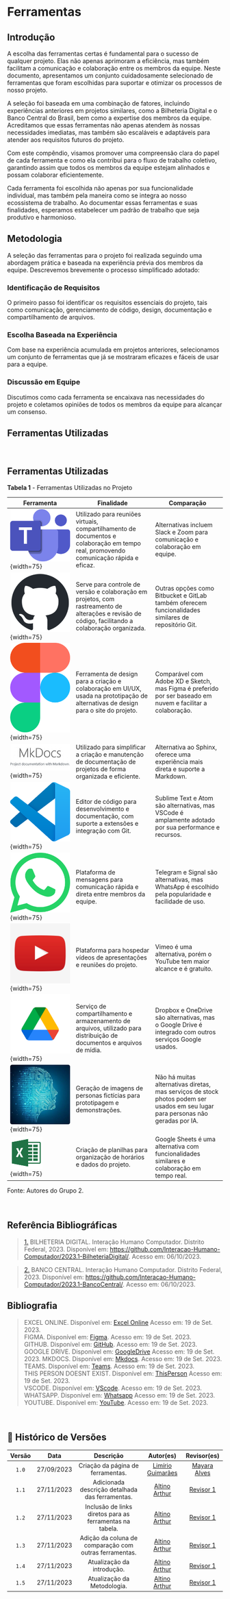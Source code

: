# Ferramentas

## Introdução

A escolha das ferramentas certas é fundamental para o sucesso de qualquer projeto. Elas não apenas aprimoram a eficiência, mas também facilitam a comunicação e colaboração entre os membros da equipe. Neste documento, apresentamos um conjunto cuidadosamente selecionado de ferramentas que foram escolhidas para suportar e otimizar os processos de nosso projeto.

A seleção foi baseada em uma combinação de fatores, incluindo experiências anteriores em projetos similares, como a Bilheteria Digital e o Banco Central do Brasil, bem como a expertise dos membros da equipe. Acreditamos que essas ferramentas não apenas atendem às nossas necessidades imediatas, mas também são escaláveis e adaptáveis para atender aos requisitos futuros do projeto.

Com este compêndio, visamos promover uma compreensão clara do papel de cada ferramenta e como ela contribui para o fluxo de trabalho coletivo, garantindo assim que todos os membros da equipe estejam alinhados e possam colaborar eficientemente.

Cada ferramenta foi escolhida não apenas por sua funcionalidade individual, mas também pela maneira como se integra ao nosso ecossistema de trabalho. Ao documentar essas ferramentas e suas finalidades, esperamos estabelecer um padrão de trabalho que seja produtivo e harmonioso.

## Metodologia

A seleção das ferramentas para o projeto foi realizada seguindo uma abordagem prática e baseada na experiência prévia dos membros da equipe. Descrevemos brevemente o processo simplificado adotado:

### Identificação de Requisitos

O primeiro passo foi identificar os requisitos essenciais do projeto, tais como comunicação, gerenciamento de código, design, documentação e compartilhamento de arquivos.

### Escolha Baseada na Experiência

Com base na experiência acumulada em projetos anteriores, selecionamos um conjunto de ferramentas que já se mostraram eficazes e fáceis de usar para a equipe.

### Discussão em Equipe

Discutimos como cada ferramenta se encaixava nas necessidades do projeto e coletamos opiniões de todos os membros da equipe para alcançar um consenso.


## Ferramentas Utilizadas

<br>

## Ferramentas Utilizadas

**Tabela 1** - Ferramentas Utilizadas no Projeto

| Ferramenta | Finalidade | Comparação |
| --- | --- | --- |
| ![](../assets/teams.png){width=75} | Utilizado para reuniões virtuais, compartilhamento de documentos e colaboração em tempo real, promovendo comunicação rápida e eficaz. | Alternativas incluem Slack e Zoom para comunicação e colaboração em equipe. |
| ![](../assets/github.png){width=75} | Serve para controle de versão e colaboração em projetos, com rastreamento de alterações e revisão de código, facilitando a colaboração organizada. | Outras opções como Bitbucket e GitLab também oferecem funcionalidades similares de repositório Git. |
| ![](../assets/figma.png){width=75} | Ferramenta de design para a criação e colaboração em UI/UX, usada na prototipação de alternativas de design para o site do projeto. | Comparável com Adobe XD e Sketch, mas Figma é preferido por ser baseado em nuvem e facilitar a colaboração. |
| ![](../assets/mkdocs.png){width=75} | Utilizado para simplificar a criação e manutenção de documentação de projetos de forma organizada e eficiente. | Alternativa ao Sphinx, oferece uma experiência mais direta e suporte a Markdown. |
| ![](../assets/vscode.png){width=75} | Editor de código para desenvolvimento e documentação, com suporte a extensões e integração com Git. | Sublime Text e Atom são alternativas, mas VSCode é amplamente adotado por sua performance e recursos. |
| ![](../assets/whatsapp.png){width=75} | Plataforma de mensagens para comunicação rápida e direta entre membros da equipe. | Telegram e Signal são alternativas, mas WhatsApp é escolhido pela popularidade e facilidade de uso. |
| ![](../assets/youtube.jpg){width=75} | Plataforma para hospedar vídeos de apresentações e reuniões do projeto. | Vimeo é uma alternativa, porém o YouTube tem maior alcance e é gratuito. |
| ![](../assets/gdrive.png){width=75} | Serviço de compartilhamento e armazenamento de arquivos, utilizado para distribuição de documentos e arquivos de mídia. | Dropbox e OneDrive são alternativas, mas o Google Drive é integrado com outros serviços Google usados. |
| ![](../assets/thispersondoesntexist.png){width=75} | Geração de imagens de personas fictícias para prototipagem e demonstrações. | Não há muitas alternativas diretas, mas serviços de stock photos podem ser usados em seu lugar para personas não geradas por IA. |
| ![](../assets/excel_logo.png){width=75} | Criação de planilhas para organização de horários e dados do projeto. | Google Sheets é uma alternativa com funcionalidades similares e colaboração em tempo real. |

Fonte: Autores do Grupo 2.

<br>

## Referência Bibliográficas

> <a id=“RP2” href=“#TEC2”>1.</a> BILHETERIA DIGITAL. Interação Humano Computador. Distrito Federal, 2023. Disponível em: <https://github.com/Interacao-Humano-Computador/2023.1-BilheteriaDigital/>. Acesso em: 06/10/2023.

> <a id=“RP3” href=“#TEC3”>2.</a> BANCO CENTRAL. Interação Humano Computador. Distrito Federal, 2023. Disponível em: <https://github.com/Interacao-Humano-Computador/2023.1-BancoCentral/>. Acesso em: 06/10/2023.

## Bibliografia

>EXCEL ONLINE. Disponível em: [Excel Online](https://www.microsoft.com/pt-br/microsoft-365/free-office-online-for-the-web) Acesso em: 19 de Set. 2023.</br>
>FIGMA. Disponível em: [Figma](https://www.figma.com/). Acesso em: 19 de Set. 2023.</br>
>GITHUB. Disponível em: [GitHub](https://github.com). Acesso em: 19 de Set. 2023.</br>
>GOOGLE DRIVE. Disponível em: [GoogleDrive](https://drive.google.com/drive/) Acesso em: 19 de Set. 2023.
>MKDOCS. Disponível em: [Mkdocs](https://www.mkdocs.org/). Acesso em: 19 de Set. 2023.</br>
>TEAMS. Disponível em: [Teams](https://www.microsoft.com/pt-br/microsoft-teams/log-in). Acesso em: 19 de Set. 2023.</br>
>THIS PERSON DOESNT EXIST. Disponível em: [ThisPerson](https://this-person-does-not-exist.com/en) Acesso em: 19 de Set. 2023.</br>
>VSCODE. Disponível em: [VScode](https://code.visualstudio.com/). Acesso em: 19 de Set. 2023.</br>
>WHATSAPP. Disponível em: [Whatsapp](https://web.whatsapp.com/) Acesso em: 19 de Set. 2023.</br>
>YOUTUBE. Disponível em: [YouTube](https://youtube.com). Acesso em: 19 de Set. 2023.</br>
</br>

## 📑 Histórico de Versões

| Versão  |    Data    |                        Descrição                        |                                             Autor(es)                                             |                  Revisor(es)                   |
| :-----: | :--------: | :-----------------------------------------------------: | :-----------------------------------------------------------------------------------------------: | :--------------------------------------------: |
|`1.0` | 27/09/2023 | Criação da página de ferramentas.                       | [Limírio Guimarães](https://github.com/LimirioGuimaraes) | [Mayara Alves](https://github.com/Mayara-tech)|
|`1.1` | 27/11/2023 | Adicionada descrição detalhada das ferramentas.         | [Altino Arthur](https://github.com/arthurrochamoreira)   | [Revisor 1](https://github.com/revisor1)       |
|`1.2` | 27/11/2023 | Inclusão de links diretos para as ferramentas na tabela.| [Altino Arthur](https://github.com/arthurrochamoreira)   | [Revisor 1](https://github.com/revisor1)       |
|`1.3` | 27/11/2023 | Adição da coluna de comparação com outras ferramentas.  | [Altino Arthur](https://github.com/arthurrochamoreira)   | [Revisor 1](https://github.com/revisor1)       |
|`1.4` | 27/11/2023 | Atualização da introdução.                              | [Altino Arthur](https://github.com/arthurrochamoreira)   | [Revisor 1](https://github.com/revisor1)       |
|`1.5` | 27/11/2023 | Atualização da Metodologia.                             | [Altino Arthur](https://github.com/arthurrochamoreira)   | [Revisor 1](https://github.com/revisor1)       |
